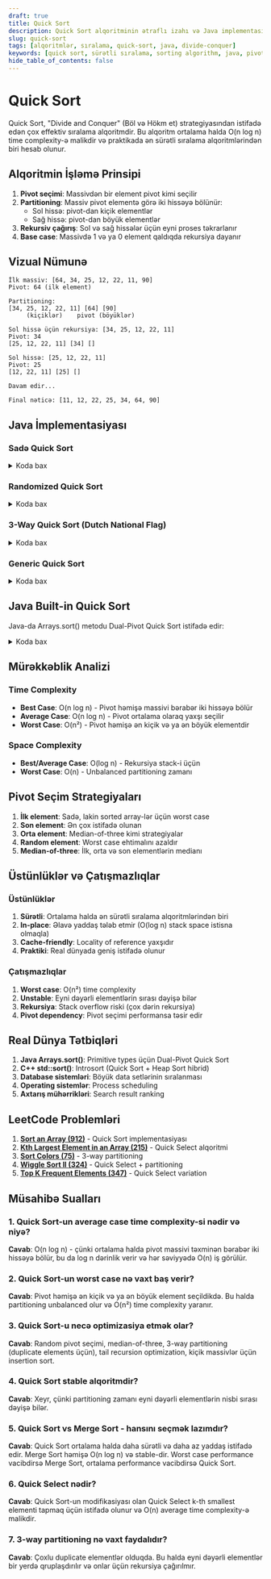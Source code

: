 ```yaml
---
draft: true
title: Quick Sort
description: Quick Sort alqoritminin ətraflı izahı və Java implementasiyası
slug: quick-sort
tags: [alqoritmlər, sıralama, quick-sort, java, divide-conquer]
keywords: [quick sort, sürətli sıralama, sorting algorithm, java, pivot]
hide_table_of_contents: false
---
```


# Quick Sort


Quick Sort, "Divide and Conquer" (Böl və Hökm et) strategiyasından istifadə edən çox effektiv sıralama alqoritmdir. Bu alqoritm ortalama halda O(n log n) time complexity-ə malikdir və praktikada ən sürətli sıralama alqoritmlərindən biri hesab olunur.

## Alqoritmin İşləmə Prinsipi

1. **Pivot seçimi**: Massivdən bir element pivot kimi seçilir
2. **Partitioning**: Massiv pivot elementə görə iki hissəyə bölünür:
   - Sol hissə: pivot-dan kiçik elementlər
   - Sağ hissə: pivot-dan böyük elementlər
3. **Rekursiv çağırış**: Sol və sağ hissələr üçün eyni proses təkrarlanır
4. **Base case**: Massivdə 1 və ya 0 element qaldıqda rekursiya dayanır

## Vizual Nümunə

```
İlk massiv: [64, 34, 25, 12, 22, 11, 90]
Pivot: 64 (ilk element)

Partitioning:
[34, 25, 12, 22, 11] [64] [90]
     (kiçiklər)    pivot (böyüklər)

Sol hissə üçün rekursiya: [34, 25, 12, 22, 11]
Pivot: 34
[25, 12, 22, 11] [34] []

Sol hissə: [25, 12, 22, 11]
Pivot: 25
[12, 22, 11] [25] []

Davam edir...

Final nəticə: [11, 12, 22, 25, 34, 64, 90]
```

## Java İmplementasiyası

### Sadə Quick Sort


<details>
<summary>Koda bax</summary>

```java
public class QuickSort {
    
    public static void quickSort(int[] arr, int low, int high) {
        if (low < high) {
            // Partition indeksini tap
            int pivotIndex = partition(arr, low, high);
            
            // Pivot-dan əvvəlki hissəni sırala
            quickSort(arr, low, pivotIndex - 1);
            
            // Pivot-dan sonrakı hissəni sırala
            quickSort(arr, pivotIndex + 1, high);
        }
    }
    
    private static int partition(int[] arr, int low, int high) {
        // Son elementi pivot kimi seç
        int pivot = arr[high];
        int i = low - 1; // Kiçik elementlərin indeksi
        
        for (int j = low; j < high; j++) {
            // Əgər current element pivot-dan kiçik və ya bərabərdirsə
            if (arr[j] <= pivot) {
                i++;
                swap(arr, i, j);
            }
        }
        
        // Pivot-u düzgün yerinə qoy
        swap(arr, i + 1, high);
        return i + 1;
    }
    
    private static void swap(int[] arr, int i, int j) {
        int temp = arr[i];
        arr[i] = arr[j];
        arr[j] = temp;
    }
    
    public static void main(String[] args) {
        int[] arr = {64, 34, 25, 12, 22, 11, 90};
        
        System.out.println("Sıralamadan əvvəl:");
        printArray(arr);
        
        quickSort(arr, 0, arr.length - 1);
        
        System.out.println("Sıralamadan sonra:");
        printArray(arr);
    }
    
    public static void printArray(int[] arr) {
        for (int value : arr) {
            System.out.print(value + " ");
        }
        System.out.println();
    }
}
```
</details>

### Randomized Quick Sort


<details>
<summary>Koda bax</summary>

```java
import java.util.Random;

public class RandomizedQuickSort {
    private static Random random = new Random();
    
    public static void randomizedQuickSort(int[] arr, int low, int high) {
        if (low < high) {
            // Random pivot seç
            int randomIndex = low + random.nextInt(high - low + 1);
            swap(arr, randomIndex, high);
            
            int pivotIndex = partition(arr, low, high);
            
            randomizedQuickSort(arr, low, pivotIndex - 1);
            randomizedQuickSort(arr, pivotIndex + 1, high);
        }
    }
    
    private static int partition(int[] arr, int low, int high) {
        int pivot = arr[high];
        int i = low - 1;
        
        for (int j = low; j < high; j++) {
            if (arr[j] <= pivot) {
                i++;
                swap(arr, i, j);
            }
        }
        
        swap(arr, i + 1, high);
        return i + 1;
    }
    
    private static void swap(int[] arr, int i, int j) {
        int temp = arr[i];
        arr[i] = arr[j];
        arr[j] = temp;
    }
    
    public static void main(String[] args) {
        int[] arr = {64, 34, 25, 12, 22, 11, 90};
        
        System.out.println("Randomized Quick Sort:");
        System.out.println("Sıralamadan əvvəl:");
        printArray(arr);
        
        randomizedQuickSort(arr, 0, arr.length - 1);
        
        System.out.println("Sıralamadan sonra:");
        printArray(arr);
    }
    
    public static void printArray(int[] arr) {
        for (int value : arr) {
            System.out.print(value + " ");
        }
        System.out.println();
    }
}
```
</details>

### 3-Way Quick Sort (Dutch National Flag)


<details>
<summary>Koda bax</summary>

```java
public class ThreeWayQuickSort {
    
    public static void threeWayQuickSort(int[] arr, int low, int high) {
        if (low >= high) return;
        
        int[] pivots = threeWayPartition(arr, low, high);
        int lt = pivots[0]; // pivot-dan kiçik elementlərin sonu
        int gt = pivots[1]; // pivot-dan böyük elementlərin başlanğıcı
        
        threeWayQuickSort(arr, low, lt - 1);
        threeWayQuickSort(arr, gt + 1, high);
    }
    
    private static int[] threeWayPartition(int[] arr, int low, int high) {
        int pivot = arr[low];
        int lt = low;      // arr[low..lt-1] < pivot
        int i = low + 1;   // arr[lt..i-1] == pivot
        int gt = high;     // arr[gt+1..high] > pivot
        
        while (i <= gt) {
            if (arr[i] < pivot) {
                swap(arr, lt++, i++);
            } else if (arr[i] > pivot) {
                swap(arr, i, gt--);
            } else {
                i++;
            }
        }
        
        return new int[]{lt, gt};
    }
    
    private static void swap(int[] arr, int i, int j) {
        int temp = arr[i];
        arr[i] = arr[j];
        arr[j] = temp;
    }
    
    public static void main(String[] args) {
        int[] arr = {64, 34, 25, 12, 22, 11, 90, 25, 25};
        
        System.out.println("3-Way Quick Sort:");
        System.out.println("Sıralamadan əvvəl:");
        printArray(arr);
        
        threeWayQuickSort(arr, 0, arr.length - 1);
        
        System.out.println("Sıralamadan sonra:");
        printArray(arr);
    }
    
    public static void printArray(int[] arr) {
        for (int value : arr) {
            System.out.print(value + " ");
        }
        System.out.println();
    }
}
```
</details>

### Generic Quick Sort


<details>
<summary>Koda bax</summary>

```java
import java.util.Comparator;

public class GenericQuickSort {
    
    public static <T> void quickSort(T[] arr, int low, int high, Comparator<T> comparator) {
        if (low < high) {
            int pivotIndex = partition(arr, low, high, comparator);
            quickSort(arr, low, pivotIndex - 1, comparator);
            quickSort(arr, pivotIndex + 1, high, comparator);
        }
    }
    
    private static <T> int partition(T[] arr, int low, int high, Comparator<T> comparator) {
        T pivot = arr[high];
        int i = low - 1;
        
        for (int j = low; j < high; j++) {
            if (comparator.compare(arr[j], pivot) <= 0) {
                i++;
                swap(arr, i, j);
            }
        }
        
        swap(arr, i + 1, high);
        return i + 1;
    }
    
    private static <T> void swap(T[] arr, int i, int j) {
        T temp = arr[i];
        arr[i] = arr[j];
        arr[j] = temp;
    }
    
    public static void main(String[] args) {
        // Integer array
        Integer[] intArr = {64, 34, 25, 12, 22, 11, 90};
        quickSort(intArr, 0, intArr.length - 1, Integer::compareTo);
        System.out.println("Sıralanmış integer array: " + java.util.Arrays.toString(intArr));
        
        // String array
        String[] strArr = {"banana", "apple", "cherry", "date"};
        quickSort(strArr, 0, strArr.length - 1, String::compareTo);
        System.out.println("Sıralanmış string array: " + java.util.Arrays.toString(strArr));
    }
}
```
</details>

## Java Built-in Quick Sort

Java-da Arrays.sort() metodu Dual-Pivot Quick Sort istifadə edir:


<details>
<summary>Koda bax</summary>

```java
import java.util.Arrays;

public class JavaBuiltInSort {
    public static void main(String[] args) {
        int[] arr = {64, 34, 25, 12, 22, 11, 90};
        
        System.out.println("Java built-in sort:");
        System.out.println("Əvvəl: " + Arrays.toString(arr));
        
        Arrays.sort(arr); // Dual-Pivot Quick Sort
        
        System.out.println("Sonra: " + Arrays.toString(arr));
        
        // Partial sorting
        int[] arr2 = {64, 34, 25, 12, 22, 11, 90};
        Arrays.sort(arr2, 1, 5); // Index 1-dən 5-ə qədər sırala
        System.out.println("Partial sort: " + Arrays.toString(arr2));
    }
}
```
</details>

## Mürəkkəblik Analizi

### Time Complexity
- **Best Case**: O(n log n) - Pivot həmişə massivi bərabər iki hissəyə bölür
- **Average Case**: O(n log n) - Pivot ortalama olaraq yaxşı seçilir
- **Worst Case**: O(n²) - Pivot həmişə ən kiçik və ya ən böyük elementdir

### Space Complexity
- **Best/Average Case**: O(log n) - Rekursiya stack-i üçün
- **Worst Case**: O(n) - Unbalanced partitioning zamanı

## Pivot Seçim Strategiyaları

1. **İlk element**: Sadə, lakin sorted array-lər üçün worst case
2. **Son element**: Ən çox istifadə olunan
3. **Orta element**: Median-of-three kimi strategiyalar
4. **Random element**: Worst case ehtimalını azaldır
5. **Median-of-three**: İlk, orta və son elementlərin medianı

## Üstünlüklər və Çatışmazlıqlar

### Üstünlüklər
1. **Sürətli**: Ortalama halda ən sürətli sıralama alqoritmlərindən biri
2. **In-place**: Əlavə yaddaş tələb etmir (O(log n) stack space istisna olmaqla)
3. **Cache-friendly**: Locality of reference yaxşıdır
4. **Praktiki**: Real dünyada geniş istifadə olunur

### Çatışmazlıqlar
1. **Worst case**: O(n²) time complexity
2. **Unstable**: Eyni dəyərli elementlərin sırası dəyişə bilər
3. **Rekursiya**: Stack overflow riski (çox dərin rekursiya)
4. **Pivot dependency**: Pivot seçimi performansa təsir edir

## Real Dünya Tətbiqləri

1. **Java Arrays.sort()**: Primitive types üçün Dual-Pivot Quick Sort
2. **C++ std::sort()**: Introsort (Quick Sort + Heap Sort hibrid)
3. **Database sistemləri**: Böyük data setlərinin sıralanması
4. **Operating sistemlər**: Process scheduling
5. **Axtarış mühərrikləri**: Search result ranking

## LeetCode Problemləri

1. **[Sort an Array (912)](https://leetcode.com/problems/sort-an-array/)** - Quick Sort implementasiyası
2. **[Kth Largest Element in an Array (215)](https://leetcode.com/problems/kth-largest-element-in-an-array/)** - Quick Select alqoritmi
3. **[Sort Colors (75)](https://leetcode.com/problems/sort-colors/)** - 3-way partitioning
4. **[Wiggle Sort II (324)](https://leetcode.com/problems/wiggle-sort-ii/)** - Quick Select + partitioning
5. **[Top K Frequent Elements (347)](https://leetcode.com/problems/top-k-frequent-elements/)** - Quick Select variation

## Müsahibə Sualları

### 1. Quick Sort-un average case time complexity-si nədir və niyə?
**Cavab**: O(n log n) - çünki ortalama halda pivot massivi təxminən bərabər iki hissəyə bölür, bu da log n dərinlik verir və hər səviyyədə O(n) iş görülür.

### 2. Quick Sort-un worst case nə vaxt baş verir?
**Cavab**: Pivot həmişə ən kiçik və ya ən böyük element seçildikdə. Bu halda partitioning unbalanced olur və O(n²) time complexity yaranır.

### 3. Quick Sort-u necə optimizasiya etmək olar?
**Cavab**: Random pivot seçimi, median-of-three, 3-way partitioning (duplicate elements üçün), tail recursion optimization, kiçik massivlər üçün insertion sort.

### 4. Quick Sort stable alqoritmdir?
**Cavab**: Xeyr, çünki partitioning zamanı eyni dəyərli elementlərin nisbi sırası dəyişə bilər.

### 5. Quick Sort vs Merge Sort - hansını seçmək lazımdır?
**Cavab**: Quick Sort ortalama halda daha sürətli və daha az yaddaş istifadə edir. Merge Sort həmişə O(n log n) və stable-dir. Worst case performance vacibdirsə Merge Sort, ortalama performance vacibdirsə Quick Sort.

### 6. Quick Select nədir?
**Cavab**: Quick Sort-un modifikasiyası olan Quick Select k-th smallest elementi tapmaq üçün istifadə olunur və O(n) average time complexity-ə malikdir.

### 7. 3-way partitioning nə vaxt faydalıdır?
**Cavab**: Çoxlu duplicate elementlər olduqda. Bu halda eyni dəyərli elementlər bir yerdə qruplaşdırılır və onlar üçün rekursiya çağırılmır.

